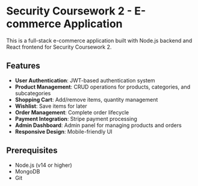 # Security Coursework 2 - E-commerce Application

This is a full-stack e-commerce application built with Node.js backend and React frontend for Security Coursework 2.


## Features

- **User Authentication**: JWT-based authentication system
- **Product Management**: CRUD operations for products, categories, and subcategories
- **Shopping Cart**: Add/remove items, quantity management
- **Wishlist**: Save items for later
- **Order Management**: Complete order lifecycle
- **Payment Integration**: Stripe payment processing
- **Admin Dashboard**: Admin panel for managing products and orders
- **Responsive Design**: Mobile-friendly UI

## Prerequisites

- Node.js (v14 or higher)
- MongoDB
- Git

